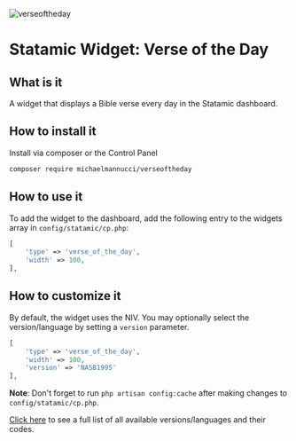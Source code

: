 ![verseoftheday](https://laravel-og.beyondco.de/Verse%20of%20the%20Day.png?theme=light&packageManager=composer+require&packageName=michaelmannucci%2Fverseoftheday&pattern=architect&style=style_1&description=Start+your+day+with+the+Word+of+life&md=1&showWatermark=0&fontSize=100px&images=book-open)

# Statamic Widget: Verse of the Day

## What is it

A widget that displays a Bible verse every day in the Statamic dashboard.

## How to install it

Install via composer or the Control Panel

```bash
composer require michaelmannucci/verseoftheday
```

## How to use it

To add the widget to the dashboard, add the following entry to the widgets array in `config/statamic/cp.php`:

```php
[
	'type' => 'verse_of_the_day',
	'width' => 100,
],
```

## How to customize it

By default, the widget uses the NIV. You may optionally select the version/language by setting a `version` parameter.

```php
[
	'type' => 'verse_of_the_day',
	'width' => 100,
	'version' => 'NASB1995'
],
```

**Note**: Don't forget to run `php artisan config:cache` after making changes to `config/statamic/cp.php`.

[Click here](https://www.biblegateway.com/versions/) to see a full list of all available versions/languages and their codes.